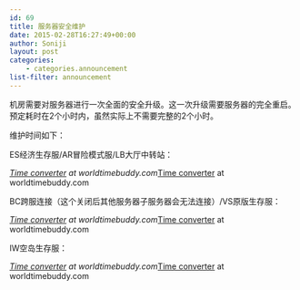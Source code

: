 ```yaml
---
id: 69
title: 服务器安全维护
date: 2015-02-28T16:27:49+00:00
author: Soniji
layout: post
categories: 
    - categories.announcement
list-filter: announcement
---
```

机房需要对服务器进行一次全面的安全升级。这一次升级需要服务器的完全重启。预定耗时在2个小时内，虽然实际上不需要完整的2个小时。
  
维护时间如下：
  
ES经济生存服/AR冒险模式服/LB大厅中转站：
  
<span class="wtb-ew-v1" style="width: 100%; display:inline-block; overflow-y: auto;"><script src="https://www.worldtimebuddy.com/event_widget.js?h=100&md=3/3/2015&mt=23.00&ml=2.00&sts=0&sln=0&wt=ew-ltc"></script><i><a target="_blank" href="https://www.worldtimebuddy.com/">Time converter</a> at worldtimebuddy.com</i><noscript><a href="https://www.worldtimebuddy.com/">Time converter</a> at worldtimebuddy.com</noscript><script>window[wtb_event_widgets.pop()].init()</script></span>
  
BC跨服连接（这个关闭后其他服务器子服务器会无法连接）/VS原版生存服：
  
<span class="wtb-ew-v1" style="width: 100%; display:inline-block; overflow-y: auto;"><script src="https://www.worldtimebuddy.com/event_widget.js?h=100&md=3/3/2015&mt=18.00&ml=2.00&sts=0&sln=0&wt=ew-ltc"></script><i><a target="_blank" href="https://www.worldtimebuddy.com/">Time converter</a> at worldtimebuddy.com</i><noscript><a href="https://www.worldtimebuddy.com/">Time converter</a> at worldtimebuddy.com</noscript><script>window[wtb_event_widgets.pop()].init()</script></span>
  
IW空岛生存服：
  
<span class="wtb-ew-v1" style="width: 100%; display:inline-block; overflow-y: auto;"><script src="https://www.worldtimebuddy.com/event_widget.js?h=100&md=3/3/2015&mt=19.00&ml=2.00&sts=0&sln=0&wt=ew-ltc"></script><i><a target="_blank" href="https://www.worldtimebuddy.com/">Time converter</a> at worldtimebuddy.com</i><noscript><a href="https://www.worldtimebuddy.com/">Time converter</a> at worldtimebuddy.com</noscript><script>window[wtb_event_widgets.pop()].init()</script></span>